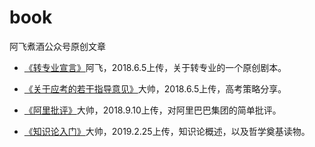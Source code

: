 # book
阿飞煮酒公众号原创文章
- [《转专业宣言》](https://github.com/afzj/books/raw/master/file/%E3%80%8A%E8%BD%AC%E4%B8%93%E4%B8%9A%E5%AE%A3%E8%A8%80%E3%80%8B.docx)阿飞，2018.6.5上传，关于转专业的一个原创剧本。

- [《关于应考的若干指导意见》](https://github.com/afzj/books/raw/master/file/%E3%80%8A%E5%85%B3%E4%BA%8E%E5%BA%94%E8%80%83%E7%9A%84%E8%8B%A5%E5%B9%B2%E6%8C%87%E5%AF%BC%E6%84%8F%E8%A7%81%E3%80%8B.pdf)大帅，2018.6.5上传，高考策略分享。

- [《阿里批评》](https://github.com/afzj/books/raw/master/file/%E9%98%BF%E9%87%8C%E6%89%B9%E8%AF%84.pdf)大帅，2018.9.10上传，对阿里巴巴集团的简单批评。
- [《知识论入门》](https://github.com/afzj/books/raw/master/file/%E7%9F%A5%E8%AF%86%E8%AE%BA%E7%AC%94%E8%AE%B0.docx)大帅，2019.2.25上传，知识论概述，以及哲学奠基读物。
